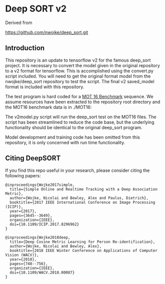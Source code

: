 # Deep SORT v2

Derived from 

https://github.com/nwojke/deep_sort.git

## Introduction

This repository is an update to tensorflow v2 for the famous deep_sort project.  It is
necessary to convert the model given in the original repository to a v2 format for
tensorflow.  This is accomplished using the convert.py script included.  You will need
to get the original format model from the nwojke/deep_sort repository to test the 
script.  The final v2 saved_model format is included with this repository.

The test program is hard coded for a <a href="https://motchallenge.net/data/MOT16/">MOT 16 Benchmark</a>
sequence. We assume resources have been extracted to the repository root directory and the MOT16 
benchmark data is in ./MOT16:

The v2model.py script will run the deep_sort test on the MOT16 files.  The script has
been streamlined to reduce the code base, but the underlying functionality should be
identical to the original deep_sort program.

Model development and training code has been omitted from this repository, it is only
concerned with run time functionality.

## Citing DeepSORT

If you find this repo useful in your research, please consider citing the following papers:

    @inproceedings{Wojke2017simple,
      title={Simple Online and Realtime Tracking with a Deep Association Metric},
      author={Wojke, Nicolai and Bewley, Alex and Paulus, Dietrich},
      booktitle={2017 IEEE International Conference on Image Processing (ICIP)},
      year={2017},
      pages={3645--3649},
      organization={IEEE},
      doi={10.1109/ICIP.2017.8296962}
    }

    @inproceedings{Wojke2018deep,
      title={Deep Cosine Metric Learning for Person Re-identification},
      author={Wojke, Nicolai and Bewley, Alex},
      booktitle={2018 IEEE Winter Conference on Applications of Computer Vision (WACV)},
      year={2018},
      pages={748--756},
      organization={IEEE},
      doi={10.1109/WACV.2018.00087}
    }
